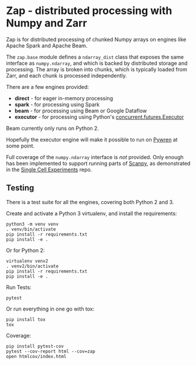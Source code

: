# Zap - distributed processing with Numpy and Zarr

Zap is for distributed processing of chunked Numpy arrays on engines like Apache Spark and Apache Beam.

The `zap.base` module defines a `ndarray_dist` class that exposes the same interface as `numpy.ndarray`, and which
is backed by distributed storage and processing. The array is broken into chunks, which is typically loaded from Zarr,
and each chunk is processed independently.

There are a few engines provided:
* **direct** - for eager in-memory processing
* **spark** - for processing using Spark
* **beam** - for processing using Beam or Google Dataflow
* **executor** - for processing using Python's [concurrent.futures.Executor]

Beam currently only runs on Python 2.

Hopefully the executor engine will make it possible to run on [Pywren] at some point.

Full coverage of the `numpy.ndarray` interface is _not_ provided. Only enough has been implemented to support running
parts of [Scanpy], as demonstrated in the [Single Cell Experiments] repo.

## Testing

There is a test suite for all the engines, covering both Python 2 and 3.

Create and activate a Python 3 virtualenv, and install the requirements:

```
python3 -m venv venv
. venv/bin/activate
pip install -r requirements.txt
pip install -e .
```

Or for Python 2:

```
virtualenv venv2
. venv2/bin/activate
pip install -r requirements.txt
pip install -e .
```

Run Tests:

```
pytest
```

Or run everything in one go with tox:

```
pip install tox
tox
```

Coverage:

```
pip install pytest-cov
pytest --cov-report html --cov=zap
open htmlcov/index.html
```

[Scanpy]: https://scanpy.readthedocs.io/
[Single Cell Experiments]: https://github.com/lasersonlab/single-cell-experiments
[concurrent.futures.Executor]: https://docs.python.org/3/library/concurrent.futures.html#concurrent.futures.Executor
[Pywren]: http://pywren.io/